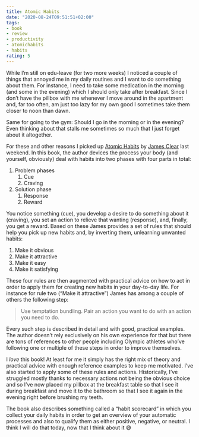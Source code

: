 ```yaml
---
title: Atomic Habits
date: "2020-08-24T09:51:51+02:00"
tags:
- book
- review
- productivity
- atomichabits
- habits
rating: 5
---
```


While I’m still on edu-leave (for two more weeks) I noticed a couple of things that annoyed me in my daily routines and I want to do something about them. For instance, I need to take some medication in the morning (and some in the evening) which I should only take after breakfast. Since I don’t have the pillbox with me whenever I move around in the apartment and, far too often, am just too lazy for my own good I sometimes take them closer to noon than dawn.

Same for going to the gym: Should I go in the morning or in the evening? Even thinking about that stalls me sometimes so much that I just forget about it altogether.

For these and other reasons I picked up [Atomic Habits](https://jamesclear.com/atomic-habits) by [James Clear](https://jamesclear.com/) last weekend. In this book, the author devices the process your body (and yourself, obviously) deal with habits into two phases with four parts in total:

1. Problem phases
	1. Cue
	2. Craving
2. Solution phase
	1. Response
	2. Reward

You notice something (cue), you develop a desire to do something about it (craving), you set an action to relieve that wanting (response), and, finally, you get a reward. Based on these James provides a set of rules that should help you pick up new habits and, by inverting them, unlearning unwanted habits:

1. Make it obvious
2. Make it attractive
3. Make it easy
4. Make it satisfying

These four rules are then augmented with practical advice on how to act in order to apply them for creating new habits in your day-to-day life. For instance for rule two (“Make it attractive”) James has among a couple of others the following step:

> Use temptation bundling. Pair an action you want to do with an action you need to do.

Every such step is described in detail and with good, practical examples. The author doesn’t rely exclusively on his own experience for that but there are tons of references to other people including Olympic athletes who’ve following one or multiple of these steps in order to improve themselves.

I *love* this book! At least for me it simply has the right mix of theory and practical advice with enough reference examples to keep me motivated. I’ve also started to apply some of these rules and actions. Historically, I’ve struggled mostly thanks to necessary actions not being the obvious choice and so I’ve now placed my pillbox at the breakfast table so that I see it during breakfast and move it to the bathroom so that I see it again in the evening right before brushing my teeth.

The book also describes something called a “habit scorecard” in which you collect your daily habits in order to get an overview of your automatic processes and also to qualify them as either positive, negative, or neutral. I think I will do that today, now that I think about it 😅
